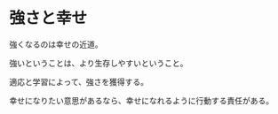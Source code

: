 # 強さと幸せ

強くなるのは幸せの近道。

強いということは、より生存しやすいということ。

適応と学習によって、強さを獲得する。

幸せになりたい意思があるなら、幸せになれるように行動する責任がある。
